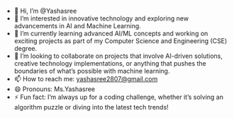 - 👋 Hi, I’m @Yashasree
- 👀 I’m interested in innovative technology and exploring new advancements in AI and Machine Learning.
- 🌱 I’m currently learning advanced AI/ML concepts and working on exciting projects as part of my Computer Science and Engineering (CSE) degree.
- 💞️ I’m looking to collaborate on projects that involve AI-driven solutions, creative technology implementations, or anything that pushes the boundaries of what’s possible with machine learning.
- 📫 How to reach me: yashasree2807@gmail.com
- 😄 Pronouns: Ms.Yashasree
- ⚡ Fun fact: I’m always up for a coding challenge, whether it’s solving an algorithm puzzle or diving into the latest tech trends!

